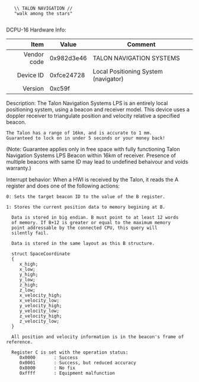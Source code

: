```

   \\ TALON NAVIGATION //
   "walk among the stars"
   
```

DCPU-16 Hardware Info:

|     Item       |   Value    |   Comment
| -------------: | ---------- | ----------------
|    Vendor code | 0x982d3e46 | TALON NAVIGATION SYSTEMS
|      Device ID | 0xfce24728 | Local Positioning System (navigator)
|        Version | 0xc59f     |


Description:
    The Talon Navigation Systems LPS is an entirely local positioning system, using 
    a beacon and receiver model. This device uses a doppler receiver to triangulate
    position and velocity relative a specified beacon.

    The Talon has a range of 16km, and is accurate to 1 mm.
    Guaranteed to lock on in under 5 seconds or your money back!

(Note: Guarantee applies only in free space with fully functioning Talon Navigation
Systems LPS Beacon within 16km of receiver. Presence of multiple beacons with same ID
may lead to undefined behaivour and voids warranty.)

Interrupt behavior:
    When a HWI is received by the Talon, it reads the A register and does one
    of the following actions:

    0: Sets the target beacon ID to the value of the B register.

    1: Stores the current position data to memory begining at B.
    
      Data is stored in big endian. B must point to at least 12 words
      of memory. If B+12 is greater or equal to the maximum memory 
      point addressable by the connected CPU, this query will
      silently fail.

      Data is stored in the same layout as this B structure.
      
      struct SpaceCoordinate
      {
         x_high;
         x_low;
         y_high;
         y_low;
         z_high;
         z_low;
         x_velocity_high;
         x_velocity_low;
         y_velocity_high;
         y_velocity_low;
         z_velocity_high;
         z_velocity_low;
      }
      
      All position and velocity information is in the beacon's frame of reference.

      Register C is set with the operation status:
         0x0000       : Success
         0x0001       : Success, but reduced accuracy
         0x8000       : No fix
         0xffff       : Equipment malfunction

